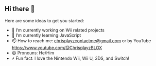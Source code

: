 ## Hi there 👋

Here are some ideas to get you started:

- 🔭 I’m currently working on Wii related projects
- 🌱 I’m currently learning JavaScript
- 📫 How to reach me: chrisplayzcontactme@gmail.com or by YouTube https://www.youtube.com/@ChrisplayzBLOX
- 😄 Pronouns: He/Him
- ⚡ Fun fact: I love the Nintendo Wii, Wii U, 3DS, and Switch!
